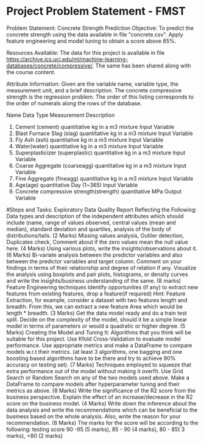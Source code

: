 # Project Problem Statement - FMST
Problem Statement: Concrete Strength Prediction
Objective:
To predict the concrete strength using the data available in file "concrete.csv". Apply feature engineering and model tuning to obtain a score above 85%.

Resources Available: 
The data for this project is available in file https://archive.ics.uci.edu/ml/machine-learning-databases/concrete/compressive/. The same has been shared along with the course content.

Attribute Information:
Given are the variable name, variable type, the measurement unit, and a brief description. The concrete compressive strength is the regression problem. The order of this listing corresponds to the order of numerals along the rows of the database.

 

Name	Data Type	Measurement	Description
1.	Cement (cement)	quantitative	kg in a m3 mixture	Input Variable
2.	Blast Furnace Slag (slag)	quantitative	kg in a m3 mixture	Input Variable
3.	Fly Ash (ash)	quantitative	kg in a m3 mixture	Input Variable
4.	Water(water)	quantitative	kg in a m3 mixture	Input Variable
5.	Superplasticizer (superplastic)	quantitative	kg in a m3 mixture	Input Variable
6.	Coarse Aggregate (coarseagg)	quantitative	kg in a m3 mixture	Input Variable
7.	Fine Aggregate (fineagg)	quantitative	kg in a m3 mixture	Input Variable
8.	Age(age)	quantitative	Day (1~365)	Input Variable
9.	Concrete compressive strength(strength)	quantitative	MPa	Output Variable
 

#Steps and Tasks:
Exploratory Data Quality Report Reflecting the Following:  
Data types and description of the independent attributes which should include (name, range of values observed, central values (mean and median), standard deviation and quartiles, analysis of the body of distributions/tails. (2 Marks)
Missing values analysis, Outlier detection, Duplicates check, Comment about if the zero values mean the null value here. (4 Marks)
Using various plots, write the insights/observations about it. (6 Marks)
Bi-variate analysis between the predictor variables and also between the predictor variables and target column. Comment on your findings in terms of their relationship and degree of relation if any. Visualize the analysis using boxplots and pair plots, histograms, or density curves and write the insights/business understanding of the same. (8 marks)
Feature Engineering techniques
Identify opportunities (if any) to extract new features from existing features, drop a feature(if required) Hint: Feature Extraction, for example, consider a dataset with two features length and breadth. From this, we can extract a new feature Area which would be length * breadth. (3 Marks)
Get the data model ready and do a train test split.
Decide on the complexity of the model, should it be a simple linear model in terms of parameters or would a quadratic or higher degree. (5 Marks)
Creating the Model and Tuning It:
Algorithms that you think will be suitable for this project.
Use Kfold Cross-Validation to evaluate model performance. Use appropriate metrics and make a DataFrame to compare models w.r.t their metrics. (at least 3 algorithms, one bagging and one boosting based algorithms have to be there and try to achieve 90% accuracy on testing set). (7 Marks)
Techniques employed to squeeze that extra performance out of the model without making it overfit. Use Grid Search or Random Search on any of the two models used above. Make a DataFrame to compare models after hyperparameter tuning and their metrics as above. (8 Marks)
Write the significance of the R2 score from the business perspective. Explain the effect of an increase/decrease in the R2 score on the business model. (4 Marks)
Write down the inference about the data analysis and write the recommendations which can be beneficial to the business based on the whole analysis. Also, write the reason for your recommendation. (8 Marks)
The marks for the score will be according to the following: testing score 90 -95 (5 marks), 85 - 90 (4 marks), 80 - 85( 3 marks), <80 (2 marks)
